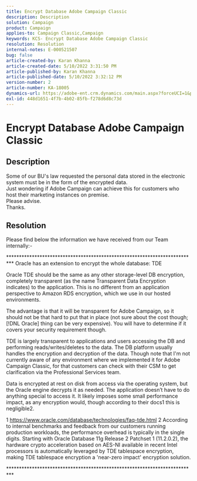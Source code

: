 ```yaml
---
title: Encrypt Database Adobe Campaign Classic
description: Description
solution: Campaign
product: Campaign
applies-to: Campaign Classic,Campaign
keywords: KCS- Encrypt Database Adobe Campaign Classic
resolution: Resolution
internal-notes: E-000521507
bug: false
article-created-by: Karan Khanna
article-created-date: 5/10/2022 3:31:50 PM
article-published-by: Karan Khanna
article-published-date: 5/10/2022 3:32:12 PM
version-number: 2
article-number: KA-18005
dynamics-url: https://adobe-ent.crm.dynamics.com/main.aspx?forceUCI=1&pagetype=entityrecord&etn=knowledgearticle&id=3bde304a-76d0-ec11-a7b5-00224809c556
exl-id: 448d1651-4f7b-4b02-85fb-f278d6d8c73d
---
```

# Encrypt Database Adobe Campaign Classic

## Description

Some of our BU's law requested the personal data stored in the electronic system must be in the form of the encrypted data.
<br>Just wondering if Adobe Campaign can achieve this for customers who host their marketing instances on premise.
<br>Please advise.
<br>Thanks.

## Resolution


Please find below the information we have received from our Team internally:-

\*\*\*\*\*\*\*\*\*\*\*\*\*\*\*\*\*\*\*\*\*\*\*\*\*\*\*\*\*\*\*\*\*\*\*\*\*\*\*\*\*\*\*\*\*\*\*\*\*\*\*\*\*\*\*\*\*\*\*\*\*\*\*\*\*\*\*\*\*\*\*\*\*\*
Oracle has an extension to encrypt the whole database: TDE

Oracle TDE should be the same as any other storage-level DB encryption, completely transparent (as the name Transparent Data Encryption indicates) to the application. This is no different from an application perspective to Amazon RDS encryption, which we use in our hosted environments.

The advantage is that it will be transparent for Adobe Campaign, so it should not be that hard to put that in place (not sure about the cost though; [!DNL Oracle] thing can be very expensive). You will have to determine if it covers your security requirement though.

TDE is largely transparent to applications and users accessing the DB and performing reads/writes/deletes to the data. The DB platform usually handles the encryption and decryption of the data. Though note that I'm not currently aware of any environment where we implemented it for Adobe Campaign Classic, for that customers can check with their CSM to get clarification via the Professional Services team.

Data is encrypted at rest on disk from access via the operating system, but the Oracle engine decrypts it as needed. The application doesn’t have to do anything special to access it. It likely imposes some small performance impact, as any encryption would, though according to their docs1 this is negligible2.

1 https://www.oracle.com/database/technologies/faq-tde.html
2 According to internal benchmarks and feedback from our customers running production workloads, the performance overhead is typically in the single digits. Starting with Oracle Database 11g Release 2 Patchset 1 (11.2.0.2), the hardware crypto acceleration based on AES-NI available in recent Intel processors is automatically leveraged by TDE tablespace encryption, making TDE tablespace encryption a 'near-zero impact' encryption solution.

\*\*\*\*\*\*\*\*\*\*\*\*\*\*\*\*\*\*\*\*\*\*\*\*\*\*\*\*\*\*\*\*\*\*\*\*\*\*\*\*\*\*\*\*\*\*\*\*\*\*\*\*\*\*\*\*\*\*\*\*\*\*\*\*\*\*\*\*\*\*\*\*\*\*
